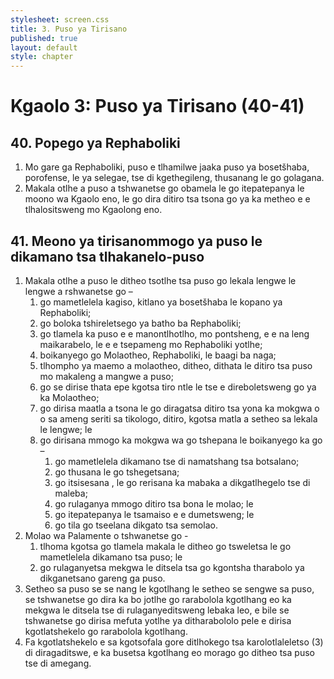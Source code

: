 ```yaml
---
stylesheet: screen.css
title: 3. Puso ya Tirisano
published: true
layout: default
style: chapter
---
```


# Kgaolo 3: Puso ya Tirisano (40-41)

## 40. Popego ya Rephaboliki

1.	Mo gare ga Rephaboliki, puso e tlhamilwe jaaka puso ya bosetšhaba, porofense, le ya selegae, tse di kgethegileng, thusanang le go golagana.
2.	Makala otlhe a puso a tshwanetse go obamela le go itepatepanya le moono wa Kgaolo eno, le go dira ditiro tsa tsona go ya ka metheo e e tlhalositsweng mo Kgaolong eno.

## 41. Meono ya tirisanommogo ya puso le dikamano tsa tlhakanelo-puso

1.	Makala otlhe a puso le ditheo tsotlhe tsa puso go lekala lengwe le lengwe a rshwanetse go –
	1.	go mametlelela kagiso, kitlano ya bosetšhaba le kopano ya Rephaboliki;
	1.	go boloka tshireletsego ya batho ba Rephaboliki;
	1.	go tlamela ka puso e e manontlhotlho, mo pontsheng, e e na leng maikarabelo, le e e tsepameng mo Rephaboliki yotlhe;
	1.	boikanyego go Molaotheo, Rephaboliki, le baagi ba naga;
	1.	tlhompho ya maemo a molaotheo, ditheo, dithata le ditiro tsa puso mo makaleng a mangwe a puso;
	1.	go se dirise thata epe kgotsa tiro ntle le tse e direboletsweng go ya ka Molaotheo;
	1.	go dirisa maatla a tsona le go diragatsa ditiro tsa yona ka mokgwa o o sa ameng seriti sa tikologo, ditiro, kgotsa matla a setheo sa lekala le lengwe; le
	1.	go dirisana mmogo ka mokgwa wa go tshepana le boikanyego ka go –
		1.	go mametlelela dikamano tse di namatshang tsa botsalano;
		1.	go thusana le go tshegetsana;
		1.	go itsisesana , le go rerisana ka mabaka a dikgatlhegelo tse di maleba;
		1.	go rulaganya mmogo ditiro tsa bona le molao; le
		1.	go itepatepanya le tsamaiso e e dumetsweng; le
		1.	go tila go tseelana dikgato tsa semolao.
2.	Molao wa Palamente o tshwanetse go -
	1.	tlhoma kgotsa go tlamela makala le ditheo go tsweletsa le go mametlelela dikamano tsa puso; le
	1.	go rulaganyetsa mekgwa le ditsela tsa go kgontsha tharabolo ya dikganetsano gareng ga puso.
3.	Setheo sa puso se se nang le kgotlhang le setheo se sengwe sa puso, se tshwanetse go dira ka bo jotlhe go rarabolola kgotlhang eo ka mekgwa le ditsela tse di rulaganyeditsweng lebaka leo, e bile se tshwanetse go dirisa mefuta yotlhe ya ditharabololo pele e dirisa kgotlatshekelo go rarabolola kgotlhang.
4.	Fa kgotlatshekelo e sa kgotsofala gore ditlhokego tsa karolotlaleletso (3) di diragaditswe, e ka busetsa kgotlhang eo morago go ditheo tsa puso tse di amegang.
